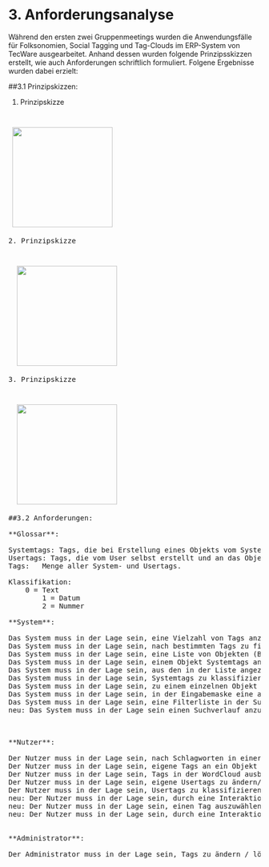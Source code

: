 # 3. Anforderungsanalyse

Während den ersten zwei Gruppenmeetings wurden die Anwendungsfälle für Folksonomien, Social
Tagging und Tag-Clouds im ERP-System von TecWare ausgearbeitet. Anhand dessen wurden folgende Prinzipsskizzen erstellt, wie auch Anforderungen schriftlich formuliert. Folgene Ergebnisse wurden dabei erzielt:

##3.1 Prinzipskizzen:

1. Prinzipskizze 
<pre><pre><pre> <img src="https://github.com/vardoo/terradbtag/blob/Dokumentation/Images/01Prinzipienskizze.png" width="200px" height="200px" /><br>
2. Prinzipskizze 
<pre><pre><pre>  <img src="https://github.com/vardoo/terradbtag/blob/Dokumentation/Images/02Prinzipienskizze.png" width="200px" height="200px" /><br>
3. Prinzipskizze 
<pre><pre><pre>  <img src="https://github.com/vardoo/terradbtag/blob/Dokumentation/Images/03Prinzipienskizze.png" width="200px" height="200px" />

##3.2 Anforderungen:

**Glossar**:

Systemtags: Tags, die bei Erstellung eines Objekts vom System generiert werden.
Usertags: Tags, die vom User selbst erstellt und an das Objekt angehangen werden. 
Tags: 	Menge aller System- und Usertags.

Klassifikation: 
    0 = Text
		1 = Datum
		2 = Nummer

**System**:

Das System muss in der Lage sein, eine Vielzahl von Tags anzuzeigen.
Das System muss in der Lage sein, nach bestimmten Tags zu filtern
Das System muss in der Lage sein, eine Liste von Objekten (Bestellnummer, Artikel, Artikelnummer, Kundennummer) zu verkleinern, nachdem nach einem bestimmten Tag gefiltert wurde.
Das System muss in der Lage sein, einem Objekt Systemtags anzuhängen.
Das System muss in der Lage sein, aus den in der Liste angezeigten Tags, eine WordCloud zu generieren und anzuzeigen.
Das System muss in der Lage sein, Systemtags zu klassifizieren. 
Das System muss in der Lage sein, zu einem einzelnen Objekt eine WordCloud zu generieren.
Das System muss in der Lage sein, in der Eingabemaske eine alphabetische Sortierung vorzunehemen.
Das System muss in der Lage sein, eine Filterliste in der Suchleiste zu generieren.
neu: Das System muss in der Lage sein einen Suchverlauf anzuzeigen.



**Nutzer**:

Der Nutzer muss in der Lage sein, nach Schlagworten in einer Eingabemaske zu suchen.
Der Nutzer muss in der Lage sein, eigene Tags an ein Objekt hinzuzufügen.
Der Nutzer muss in der Lage sein, Tags in der WordCloud ausblenden zu können.
Der Nutzer muss in der Lage sein, eigene Usertags zu ändern/löschen.
Der Nutzer muss in der Lage sein, Usertags zu klassifizieren.
neu: Der Nutzer muss in der Lage sein, durch eine Interaktion einen Tag als Filter zu setzen.
neu: Der Nutzer muss in der Lage sein, einen Tag auszuwählen.
neu: Der Nutzer muss in der Lage sein, durch eine Interaktion einen Tag auszublenden.


**Administrator**:

Der Administrator muss in der Lage sein, Tags zu ändern / löschen.










